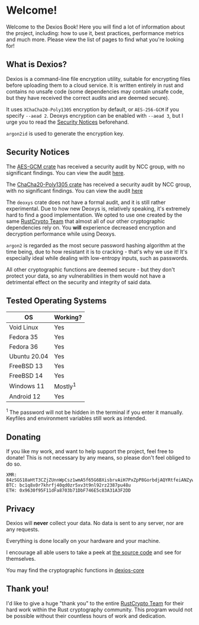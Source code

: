 # Welcome!

Welcome to the Dexios Book! Here you will find a lot of information about the project, including: how to use it, best practices, performance metrics and much more. Please view the list of pages to find what you're looking for!

## What is Dexios?

Dexios is a command-line file encryption utility, suitable for encrypting files before uploading them to a cloud service. It is written entirely in rust and contains no unsafe code (some dependencies may contain unsafe code, but they have received the correct audits and are deemed secure).

It uses `XChaCha20-Poly1305` encryption by default, or `AES-256-GCM` if you specify `--aead 2`. Deoxys encryption can be enabled with `--aead 3`, but I urge you to read the [Security Notices](#security-notices) beforehand.

 `argon2id` is used to generate the encryption key.

## Security Notices

The [AES-GCM crate](https://github.com/RustCrypto/AEADs/tree/master/aes-gcm) has received a security audit by NCC group, with no significant findings. You can view the audit [here](https://research.nccgroup.com/2020/02/26/public-report-rustcrypto-aes-gcm-and-chacha20poly1305-implementation-review/).

The [ChaCha20-Poly1305 crate](https://github.com/RustCrypto/AEADs/tree/master/chacha20poly1305) has received a security audit by NCC group, with no significant findings. You can view the audit [here](https://research.nccgroup.com/2020/02/26/public-report-rustcrypto-aes-gcm-and-chacha20poly1305-implementation-review/)

The `deoxys` crate does not have a formal audit, and it is still rather experimental. Due to how new Deoxys is, relatively speaking, it's extremely hard to find a good implementation. We opted to use one created by the same [RustCrypto Team](https://github.com/RustCrypto) that almost all of our other cryptographic dependencies rely on. You **will** experience decreased encryption and decryption performance while using Deoxys.

`argon2` is regarded as the most secure password hashing algorithm at the time being, due to how resistant it is to cracking - that's why we use it! It's especially ideal while dealing with low-entropy inputs, such as passwords.

All other cryptographic functions are deemed secure - but they don't protect your data, so any vulnerabilities in them would not have a detrimental effect on the security and integrity of said data.

## Tested Operating Systems

| OS | Working? |
|----|----------|
Void Linux | Yes |
Fedora 35 | Yes |
Fedora 36 | Yes |
Ubuntu 20.04 | Yes |
FreeBSD 13 | Yes |
FreeBSD 14 | Yes |
Windows 11 | Mostly<sup>1</sup> |
Android 12 | Yes |

<sup>1</sup> The password will not be hidden in the terminal if you enter it manually. Keyfiles and environment variables still work as intended.

## Donating

If you like my work, and want to help support the project, feel free to donate! This is not necessary by any means, so please don't feel obliged to do so.

```
XMR: 84zSGS18aHtT3CZjZUnnWpCsz1wmA5f65G6BXisbrvAiH7PxZpP8GorbdjAQYRtfeiANZywwUPjZcHu8eXJeWdafJQFK46G
BTC: bc1q8x0r7khrfj40qd0zr5xv3t9nl92rz2387pu48u
ETH: 0x9630f95F11dFa8703b71DbF746E5c83A31A3F2DD
```

## Privacy

Dexios will **never** collect your data. No data is sent to any server, nor are any requests.

Everything is done locally on your hardware and your machine.

I encourage all able users to take a peek at [the source code](https://github.com/brxken128/dexios) and see for themselves.

You may find the cryptographic functions in [dexios-core](https://github.com/brxken128/dexios-core)

## Thank you!

I'd like to give a huge "thank you" to the entire [RustCrypto Team](https://github.com/RustCrypto) for their hard work within the Rust cryptography community. This program would not be possible without their countless hours of work and dedication.